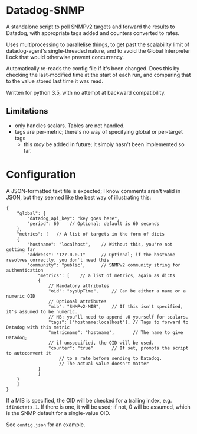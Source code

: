 Datadog-SNMP
============

A standalone script to poll SNMPv2 targets and forward the results to Datadog, with appropriate tags added and counters converted to rates.

Uses multiprocessing to parallelise things, to get past the scalability limit of datadog-agent's single-threaded nature, and to avoid the Global Interpreter Lock that would otherwise prevent concurrency.

Automatically re-reads the config file if it's been changed. Does this by checking the last-modified time at the start of each run, and comparing that to the value stored last time it was read.

Written for python 3.5, with no attempt at backward compatibility.

## Limitations
- only handles scalars. Tables are not handled.
- tags are per-metric; there's no way of specifying global or per-target tags
    - this _may_ be added in future; it simply hasn't been implemented so far.

# Configuration

A JSON-formatted text file is expected; I know comments aren't valid in JSON, but they seemed like the best way of illustrating this:

```
{
    "global": {
        "datadog_api_key": "key goes here",
        "period": 60    // Optional; default is 60 seconds
    },
    "metrics": [   // A list of targets in the form of dicts
    {
        "hostname": "localhost",    // Without this, you're not getting far
        "address": "127.0.0.1"      // Optional; if the hostname resolves correctly, you don't need this
        "community": "public',      // SNMPv2 community string for authentication
            "metrics": [    // a list of metrics, again as dicts
            {
                // Mandatory attributes
                "oid": "sysUpTime",     // Can be either a name or a numeric OID
                // Optional attributes
                "mib": "SNMPv2-MIB",    // If this isn't specified, it's assumed to be numeric.
                // NB: you'll need to append .0 yourself for scalars.
                "tags": ["hostname:localhost"], // Tags to forward to Datadog with this metric
                "metricname": "hostname",       // The name to give Datadog;
                // if unspecified, the OID will be used.
                "counter": "true"       // If set, prompts the script to autoconvert it
                    // to a rate before sending to Datadog.
                    // The actual value doesn't matter
            }
            ]
    }
    ]
}
```

If a MIB is specified, the OID will be checked for a trailing index, e.g. `ifInOctets.1`. If there is one, it will be used; if not, 0 will be assumed, which is the SNMP default for a single-value OID.

See `config.json` for an example.
